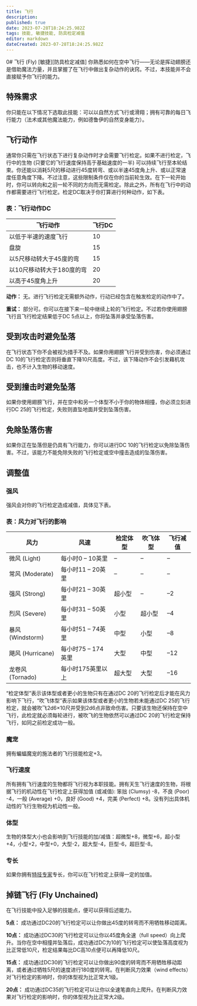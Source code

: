 ```yaml
---
title: 飞行
description: 
published: true
date: 2023-07-28T18:24:25.982Z
tags: 技能, 敏捷技能, 防具检定减值
editor: markdown
dateCreated: 2023-07-28T18:24:25.982Z
---
```


0# 飞行 (Fly) \[敏捷\]\[防具检定减值\]
你熟悉如何在空中飞行——无论是挥动翅膀还是借助魔法力量，并且掌握了在飞行中做出复杂动作的诀窍。不过，本技能并不会直接赋予你飞行的能力。

## 特殊需求
你只能在以下情况下选取此技能：可以以自然方式飞行或滑翔；拥有可靠的每日飞行能力（法术或其他魔法能力，例如德鲁伊的自然变身能力）。

## 飞行动作
通常你只需在飞行状态下进行复杂动作时才会需要飞行检定。如果不进行检定，飞行中的生物 (只要它的飞行速度保持高于基础速度的一半) 可以持续飞行至本轮结束。你还能以消耗5尺的移动进行45度转弯、或以半速45度角上升、或以正常速度任意角度下降。不过注意，这些限制条件仅在你的当前轮生效。在下一轮开始时，你可以转向和之前一轮不同的方向而无需检定。除此之外，所有在飞行中的动作都需要进行飞行检定。检定DC取决于你打算进行何种动作，如下表。

### 表：飞行动作DC
| 飞行动作 | 飞行DC |
| --- | --- |
| 以低于半速的速度飞行 | 10 |
| 盘旋 | 15 |
| 以5尺移动转大于45度的弯 | 15 |
| 以10尺移动转大于180度的弯 | 20 |
| 以高于45度角上升 | 20 |

**动作：** 无。进行飞行检定无需额外动作，行动已经包含在触发检定的动作中了。

**重试：** 部分可。你可以在接下来一轮中继续上轮的飞行检定。不过若你使用翅膀飞行且飞行检定结果低于DC 5点以上，你将坠落并承受坠落伤害。

## 受到攻击时避免坠落
在飞行状态下你不会被视为措手不及。如果你用翅膀飞行并受到伤害，你必须通过DC 10的飞行检定否则将垂直下降10尺高度。不过，该下降动作不会引发藉机攻击，也不计入生物的移动速度。

## 受到撞击时避免坠落
如果你使用翅膀飞行，并在空中和另一个体型不小于你的物体相撞，你必须立刻进行DC 25的飞行检定，失败则直坠地面并受到坠落伤害。

## 免除坠落伤害
如果你正在坠落但是仍具有飞行能力，你可以进行DC 10的飞行检定以免除坠落伤害。不过，该能力不能免除失败的飞行检定或空中撞击造成的坠落伤害。

## 调整值
### 强风
强风会对你的飞行检定造成减值，具体见下表。
### 表：风力对飞行的影响
| 风力           | 风速                | 检定体型   | 吹飞体型   | 飞行减值 |
| -------------- | ------------------- | --------- | --------- | ------- |
| 微风 (Light)   | 每小时0 – 10英里    | –         | –         | –       |
| 常风 (Moderate)| 每小时11 – 20英里   | –         | –         | –       |
| 强风 (Strong)  | 每小时21 – 30英里   | 超小型    | –         | –2      |
| 烈风 (Severe)  | 每小时31 – 50英里   | 小型      | 超小型    | –4      |
| 暴风 (Windstorm) | 每小时51 – 74英里 | 中型      | 小型      | –8      |
| 飓风 (Hurricane) | 每小时75 – 174英里| 大型      | 中型      | –12     |
| 龙卷风 (Tornado)  | 每小时175英里以上 | 超大型    | 大型      | –16     |

“检定体型”表示该体型或者更小的生物只有在通过DC 20的飞行检定后才能在风力影响下飞行，“吹飞体型”表示如果该体型或者更小的生物若未能通过DC 25的飞行检定，就会被吹飞2d6×10尺并受到2d6点非致命伤害。只要该生物还保持在空中飞行，此检定就必须每轮进行，被吹飞的生物依然可以通过DC 20的飞行检定保持飞行，如同之前检定成功一般。

### 魔宠
拥有蝙蝠魔宠的施法者的飞行技能检定+3。

### 飞行速度
所有拥有飞行速度的生物都将飞行视为本职技能。拥有天生飞行速度的生物，将根据飞行的机动性在飞行检定上获得加值 (或减值): 笨拙 (Clumsy) -8，不良 (Poor) -4，一般 (Average) +0，良好 (Good) +4，完美 (Perfect) +8。没有列出具体机动性的飞行生物视为机动性一般。

### 体型
生物的体型大小也会影响到飞行技能的加/减值：超微型+8，微型+6，超小型+4，小型+2，中型+0，大型-2，超大型-4，巨型-6，超巨型-8。

### 专长
如果你拥有[特技专家](/专长/特技专家)专长，你可以在飞行检定上获得一定的加值。

## 掉链飞行 (Fly Unchained)
在飞行技能中投入足够的技能点，便可以获得后述能力。

**5点：** 成功通过DC20的飞行检定可以让你做出45度的转弯而不用牺牲移动距离。

**10点：** 成功通过DC30的飞行检定可以让你以45度角全速（full speed）向上爬升。当你在空中相撞并坠落后，成功通过DC为10的飞行检定可以使坠落高度视为比正常低10尺，检定结果每比DC高10点便可以再降低10尺。

**15点：** 成功通过DC30的飞行检定可以让你做出90度的转弯而不用牺牲移动距离，或者通过牺牲5尺的速度进行180度的转弯。在判断风力效果（wind effects）对飞行检定的影响时，你的体型视为比正常大1级。

**20点：** 成功通过DC35的飞行检定可以让你以全速笔直向上爬升。在判断风力效果对飞行检定的影响时，你的体型视为比正常大2级。

